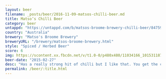 ```yaml
---
layout: beer
filename: _posts/beer/2016-11-09-matsos-chilli-beer.md
title: Matso’s Chilli Beer
category: beer
untappd: "https://untappd.com/b/matsos-broome-brewery-chilli-beer/84759"
country: "Australia"
brewery: "Matso's Broome Brewery"
breweryURL: "/brewery/matsos-broome-brewery.html"
style: "Spiced / Herbed Beer"
score: 6
img: https://scontent.xx.fbcdn.net/v/t1.0-0/p480x480/11034166_10153118792613745_1685865302807726235_n.jpg?oh=e169630838c2c6437df40f3d9b239db1&oe=5AEA047F
beer-date: "2015-02-27"
desc: "Has a really strong hit of chilli but I like that. You get the coolness of a beer mixed with the heat of chilli"
permalink: /beer/:title.html
---
```

